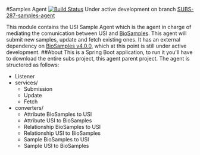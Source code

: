 #Samples Agent
[![Build Status](https://travis-ci.org/EMBL-EBI-SUBS/subs.svg?branch=SUBS-287-samples-agent)](https://travis-ci.org/EMBL-EBI-SUBS/subs)
Under active development on branch [SUBS-287-samples-agent](https://github.com/EMBL-EBI-SUBS/subs/tree/SUBS-287-samples-agent)

This module contains the USI Sample Agent which is the agent in charge of mediating the comunication between USI and [BioSamples](https://www.ebi.ac.uk/biosamples/). This agent will submit new samples, update and fetch existing ones. It has an external dependency on [BioSamples v4.0.0](https://github.com/EBIBioSamples/biosamples-v4), which at this point is still under active development.
##About
This is a Spring Boot application, to run it you'll have to download the entire subs project, this agent parent project.
The agent is structered as follows:
- Listener
- services/
  - Submission
  - Update
  - Fetch
- converters/
  - Attribute BioSamples to USI
  - Attribute USI to BioSamples
  - Relationship BioSamples to USI
  - Relationship USI to BioSamples
  - Sample BioSamples to USI
  - Sample USI to BioSamples
